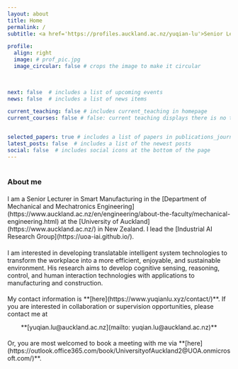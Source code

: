 ```yaml
---
layout: about
title: Home
permalink: /
subtitle: <a href='https://profiles.auckland.ac.nz/yuqian-lu'>Senior Lecturer in Smart Manufacturing</a>  &#64;  <a href='https://www.auckland.ac.nz/'>UoA</a>

profile:
  align: right
  image: # prof_pic.jpg
  image_circular: false # crops the image to make it circular
  
    

next: false  # includes a list of upcoming events  
news: false  # includes a list of news items  

current_teaching: false # includes current_teaching in homepage 
current_courses: false # false: current teaching displays there is no teaching. True: current teaching displays publications in teaching_lecturer.bib with "current=true"


selected_papers: true # includes a list of papers in publications_journal.bib marked as "selected={true}"
latest_posts: false  # includes a list of the newest posts
social: false  # includes social icons at the bottom of the page
---
```


<hr style="width: 120%; visibility: hidden;">

<h3 style="margin-bottom: 1.3rem"><b>About me</b></h3>

<div markdown="1">
I am a Senior Lecturer in Smart Manufacturing in the [Department of Mechanical and Mechatronics Engineering](https://www.auckland.ac.nz/en/engineering/about-the-faculty/mechanical-engineering.html) at the [University of Auckland](https://www.auckland.ac.nz/) in New Zealand. I lead the [Industrial AI Research Group](https://uoa-iai.github.io/).
</div>

<div markdown="1" style="margin-top: 1.2rem;">
I am interested in developing translatable intelligent system technologies to transform the workplace into a more efficient, enjoyable, and sustainable environment. His research aims to develop cognitive sensing, reasoning, control, and human interaction technologies with applications to manufacturing and construction.
</div>

<div markdown="1" style="margin-top: 1.2rem;">
My contact information is **[here](https://www.yuqianlu.xyz/contact/)**. If you are interested in collaboration or supervision opportunities, please contact me at
</div>

<div markdown="1" style="text-align: center; margin-top: 0.8rem;">
**[yuqian.lu@auckland.ac.nz](mailto: yuqian.lu@auckland.ac.nz)**
</div>

<div markdown="1" style="margin-top: 1.2rem;">
Or, you are most welcomed to book a meeting with me via **[here](https://outlook.office365.com/book/UniversityofAuckland2@UOA.onmicrosoft.com/)**.
</div>
